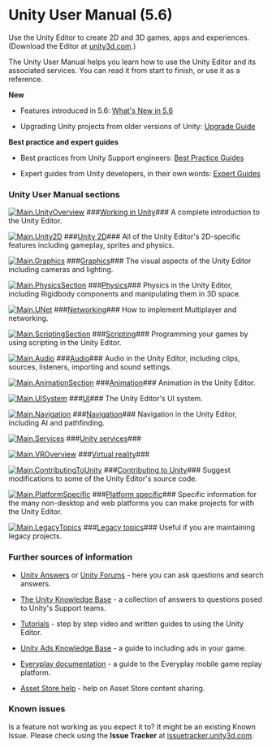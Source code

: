 # Unity User Manual (5.6)

Use the Unity Editor to create 2D and 3D games, apps and experiences. (Download the Editor at [unity3d.com](http://unity3d.com/unity).)

The Unity User Manual helps you learn how to use the Unity Editor and its associated services. You can read it from start to finish, or use it as a reference.

__New__

* Features introduced in 5.6: [What's New in 5.6](http://docs.google.com/WhatsNew56)

* Upgrading Unity projects from older versions of Unity: [Upgrade Guide](http://docs.google.com/UpgradeGuides)

__Best practice and expert guides__

* Best practices from Unity Support engineers: [Best Practice Guides](http://docs.google.com/BestPracticeGuides)

* Expert guides from Unity developers, in their own words: [Expert Guides](http://docs.google.com/ExpertGuides)

### Unity User Manual sections

[![Main.UnityOverview](../uploads/Main/StructEditor.jpg)](UnityOverview) ###[Working in Unity](UnityOverview)### A complete introduction to the Unity Editor.

[![Main.Unity2D](../uploads/Main/struct2d.jpg)](Unity2D) ###[Unity 2D](Unity2D)### All of the Unity Editor's 2D-specific features including gameplay, sprites and physics.

[![Main.Graphics](../uploads/Main/StructGraphics.jpg)](Graphics) ###[Graphics](Graphics)### The visual aspects of the Unity Editor including cameras and lighting.

[![Main.PhysicsSection](../uploads/Main/StructPhysics.jpg)](PhysicsSection) ###[Physics](PhysicsSection)### Physics in the Unity Editor, including Rigidbody components and manipulating them in 3D space.

[![Main.UNet](../uploads/Main/StructUNet.png)](UNet) ###[Networking](UNet)### How to implement Multiplayer and networking.

[![Main.ScriptingSection](../uploads/Main/StructScripting.jpg)](ScriptingSection) ###[Scripting](ScriptingSection)### Programming your games by using scripting in the Unity Editor.

[![Main.Audio](../uploads/Main/StructAudio.jpg)](Audio) ###[Audio](Audio)### Audio in the Unity Editor, including clips, sources, listeners, importing and sound settings.

[![Main.AnimationSection](../uploads/Main/StructAnimation.jpg)](AnimationSection) ###[Animation](AnimationSection)### Animation in the Unity Editor.

[![Main.UISystem](../uploads/Main/StructUI.jpg)](UISystem) ###[UI](UISystem)### The Unity Editor's UI system.

[![Main.Navigation](../uploads/Main/StructNavigation.jpg)](Navigation) ###[Navigation](Navigation)### Navigation in the Unity Editor, including AI and pathfinding.

[![Main.Services](../uploads/Main/ServicesSection.png)](UnityServices) ###[Unity services](UnityServices)###

[![Main.VROverview](../uploads/Main/StructVR.jpg)](VROverview) ###[Virtual reality](VROverview)###

[![Main.ContributingToUnity](../uploads/Main/StructContributingToUnity.jpg)](ContributingToUnity) ###[Contributing to Unity](ContributingToUnity)### Suggest modifications to some of the Unity Editor's source code.

[![Main.PlatformSpecific](../uploads/Main/StructPlatformSpecific.jpg)](PlatformSpecific) ###[Platform specific](PlatformSpecific)### Specific information for the many non-desktop and web platforms you can make projects for with the Unity Editor.

[![Main.LegacyTopics](../uploads/Main/StructLegacyTopics.jpg)](LegacyTopics) ###[Legacy topics](LegacyTopics)### Useful if you are maintaining legacy projects.

### Further sources of information

* [Unity Answers](http://answers.unity3d.com/) or [Unity Forums](http://forum.unity3d.com/) - here you can ask questions and search answers.

* [The Unity Knowledge Base](https://support.unity3d.com) - a collection of answers to questions posed to Unity's Support teams.

* [Tutorials](http://unity3d.com/learn/tutorials) - step by step video and written guides to using the Unity Editor.

* [Unity Ads Knowledge Base](http://unityads.unity3d.com/help/index) - a guide to including ads in your game.

* [Everyplay documentation](https://developers.everyplay.com/documentation) - a guide to the Everyplay mobile game replay platform.

* [Asset Store help](http://unity3d.com/asset-store/help) - help on Asset Store content sharing.

### Known issues

Is a feature not working as you expect it to? It might be an existing Known Issue. Please check using the __Issue Tracker__ at [issuetracker.unity3d.com](https://issuetracker.unity3d.com).

